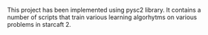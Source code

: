 This project has been implemented using pysc2 library.
It contains a number of scripts that train various learning algorhytms on various problems in starcaft 2.